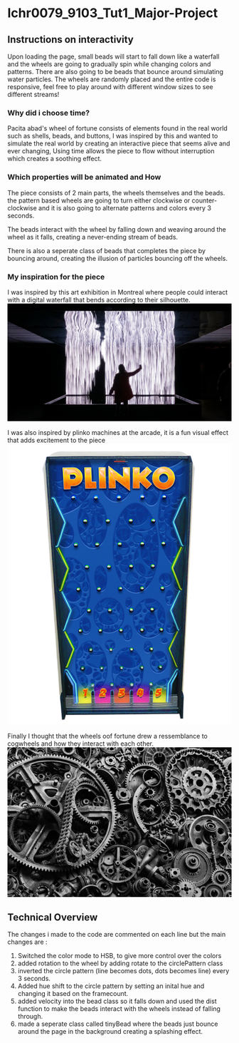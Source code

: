 # Ichr0079_9103_Tut1_Major-Project

## Instructions on interactivity

Upon loading the page, small beads will start to fall down like a waterfall and the wheels are going to gradually spin while changing colors and patterns. There are also going to be beads that bounce around simulating water particles. The wheels are randomly placed and the entire code is responsive, feel free to play around with different window sizes to see different streams!

### Why did i choose time?

Pacita abad's wheel of fortune consists of elements found in the real world such as shells, beads, and buttons, I was inspired by this and wanted to simulate the real world by creating an interactive piece that seems alive and ever changing, Using time allows the piece to flow without interruption which creates a soothing effect.

### Which properties will be animated and How

The piece consists of 2 main parts, the wheels themselves and the beads. the pattern based wheels are going to turn either clockwise or counter-clockwise and it is also going to alternate patterns and colors every 3 seconds. 

The beads interact with the wheel by falling down and weaving around the wheel as it falls, creating a never-ending stream of beads.

There is also a seperate class of beads that completes the piece by bouncing around, creating the illusion of particles bouncing off the wheels.

### My inspiration for the piece
I was inspired by this art exhibition in Montreal where people could interact with a digital waterfall that bends according to their silhouette.
![Digital waterfall](assets/Digitalwaterfall.png)

I was also inspired by plinko machines at the arcade, it is a fun visual effect that adds excitement to the piece
![Plinko](assets/Plinko.jpg)

Finally I thought that the wheels oof fortune drew a ressemblance to cogwheels and how they interact with each other.
![Cogwheels](assets/Cogwheels.jpg)

## Technical Overview

The changes i made to the code are commented on each line but the main changes are :
1. Switched the color mode to HSB, to give more control over the colors
2. added rotation to the wheel by adding rotate to the circlePattern class
3. inverted the circle pattern (line becomes dots, dots becomes line) every 3 seconds.
4. Added hue shift to the circle pattern by setting an inital hue and changing it based on the framecount.
5. added velocity into the bead class so it falls down and used the dist function to make the beads interact with the wheels instead of falling through.
6. made a seperate class called tinyBead where the beads just bounce around the page in the background creating a splashing effect.